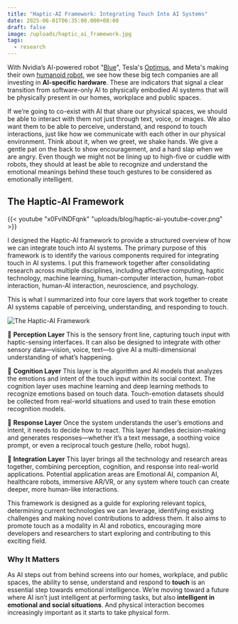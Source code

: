 ```yaml
---
title: "Haptic-AI Framework: Integrating Touch Into AI Systems"
date: 2025-06-01T06:35:00.000+08:00
draft: false
image: /uploads/haptic_ai_framework.jpg
tags:
  - research
---
```

With Nvidia’s AI-powered robot "[Blue](https://www.techradar.com/computing/artificial-intelligence/nvidia-google-and-disneys-ai-powered-star-wars-robot-is-absolutely-the-droid-ive-been-looking-for)", Tesla's [Optimus](https://www.tesla.com/we-robot), and Meta's making their own [humanoid robot](https://www.theverge.com/news/613102/meta-humanoid-robots-ai), we see how these big tech companies are all investing in **AI-specific hardware**. These are indicators that signal a clear transition from software-only AI to physically embodied AI systems that will be physically present in our homes, workplace and public spaces.

If we’re going to co-exist with AI that share our physical spaces, we should be able to interact with them not just through text, voice, or images. We also want them to be able to perceive, understand, and respond to touch interactions, just like how we communicate with each other in our physical environment. Think about it, when we greet, we shake hands. We give a gentle pat on the back to show encouragement, and a hard slap when we are angry. Even though we might not be lining up to high-five or cuddle with robots, they should at least be able to recognize and understand the emotional meanings behind these touch gestures to be considered as emotionally intelligent.

## The Haptic-AI Framework

{{< youtube "x0FvINDFqnk" "uploads/blog/haptic-ai-youtube-cover.png" >}}


I designed the Haptic-AI framework to provide a structured overview of how we can integrate touch into AI systems. The primary purpose of this framework is to identify the various components required for integrating touch in AI systems. I put this framework together after consolidating research across multiple disciplines, including affective computing, haptic technology, machine learning, human-computer interaction, human-robot interaction, human-AI interaction, neuroscience, and psychology.

This is what I summarized into four core layers that work together to create AI systems capable of perceiving, understanding, and responding to touch.

![The Haptic-AI Framework](/uploads/haptic_ai_framework.jpg "The Haptic-AI Framework")

🔸 **Perception Layer**
This is the sensory front line, capturing touch input with haptic-sensing interfaces. It can also be designed to integrate with other sensory data—vision, voice, text—to give AI a multi-dimensional understanding of what’s happening.

🔸 **Cognition Layer**
This layer is the algorithm and AI models that analyzes the emotions and intent of the touch input within its social context. The cognition layer uses machine learning and deep learning methods to recognize emotions based on touch data. Touch-emotion datasets should be collected from real-world situations and used to train these emotion recognition models.

🔸 **Response Layer**
Once the system understands the user’s emotions and intent, it needs to decide how to react. This layer handles decision-making and generates responses—whether it’s a text message, a soothing voice prompt, or even a reciprocal touch gesture (hello, robot hugs).

🔸 **Integration Layer**
This layer brings all the technology and research areas together, combining perception, cognition, and response into real-world applications. Potential application areas are Emotional AI, companion AI, healthcare robots, immersive AR/VR, or any system where touch can create deeper, more human-like interactions.

This framework is designed as a guide for exploring relevant topics, determining current technologies we can leverage, identifying existing challenges and making novel contributions to address them. It also aims to promote touch as a modality in AI and robotics, encouraging more developers and researchers to start exploring and contributing to this exciting field.

### Why It Matters

As AI steps out from behind screens into our homes, workplace, and public spaces, the ability to sense, understand and respond to **touch** is an essential step towards emotional intelligence. We’re moving toward a future where AI isn’t just intelligent at performing tasks, but also **intelligent in emotional and social situations**. And physical interaction becomes increasingly important as it starts to take physical form.
